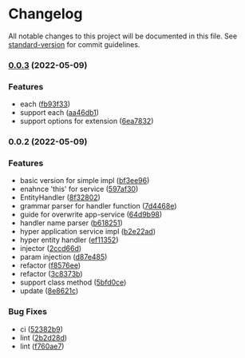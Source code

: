 # Changelog

All notable changes to this project will be documented in this file. See [standard-version](https://github.com/conventional-changelog/standard-version) for commit guidelines.

### [0.0.3](https://github.com/Soontao/cds-hyper-app-service/compare/v0.0.2...v0.0.3) (2022-05-09)


### Features

* each ([fb93f33](https://github.com/Soontao/cds-hyper-app-service/commit/fb93f33bcaf54e2e0b839f4df09f8c41a8215384))
* support each ([aa46db1](https://github.com/Soontao/cds-hyper-app-service/commit/aa46db199b760e86c1d0d85f32215f52b42edaff))
* support options for extension ([6ea7832](https://github.com/Soontao/cds-hyper-app-service/commit/6ea783279f3585c269c1e654914cf4e43f4075de))

### 0.0.2 (2022-05-09)


### Features

* basic version for simple impl ([bf3ee96](https://github.com/Soontao/cds-hyper-app-service/commit/bf3ee96e0f4510b5bd486e410ef6897f1a1e6e66))
* enahnce 'this' for service ([597af30](https://github.com/Soontao/cds-hyper-app-service/commit/597af304ec430a6a5c68cc0276718c0d0b7d5891))
* EntityHandler ([8f32802](https://github.com/Soontao/cds-hyper-app-service/commit/8f328020718f069a40a52214e3d6c2d260e06f1a))
* grammar parser for handler function ([7d4468e](https://github.com/Soontao/cds-hyper-app-service/commit/7d4468e1a2867419c5a46030d5c7fd80a0489ee4))
* guide for overwrite app-service ([64d9b98](https://github.com/Soontao/cds-hyper-app-service/commit/64d9b988ae74eb2e47f11794c9005381c6fb4471))
* handler name parser ([b618251](https://github.com/Soontao/cds-hyper-app-service/commit/b6182510a690f77a87917e10eca220058ba3e8af))
* hyper application service impl ([b2e22ad](https://github.com/Soontao/cds-hyper-app-service/commit/b2e22ad85f607e18bbcee991d40faf6463a55ded))
* hyper entity handler ([ef11352](https://github.com/Soontao/cds-hyper-app-service/commit/ef113528c182161c99e5f3cc8ac6914917a0d186))
* injector ([2ccd66d](https://github.com/Soontao/cds-hyper-app-service/commit/2ccd66d373dad3abebbab9b5fa1fff224f8651da))
* param injection ([d87e485](https://github.com/Soontao/cds-hyper-app-service/commit/d87e485a2be94c9f3ddc51f5974e4aa62b47ebb0))
* refactor ([f8576ee](https://github.com/Soontao/cds-hyper-app-service/commit/f8576ee24b58470e16646a46fda7367fe4a6074b))
* refactor ([3c8373b](https://github.com/Soontao/cds-hyper-app-service/commit/3c8373b2694b595468e6bcbadd8c1f589bbec65e))
* support class method ([5bfd0ce](https://github.com/Soontao/cds-hyper-app-service/commit/5bfd0cec9665b7bca9baf1f917f6a771bae9601c))
* update ([8e8621c](https://github.com/Soontao/cds-hyper-app-service/commit/8e8621ceac843cc957d94adb11151cc75aa24e08))


### Bug Fixes

* ci ([52382b9](https://github.com/Soontao/cds-hyper-app-service/commit/52382b9b92a5a426ac68efce664415be38d5315a))
* lint ([2b2d28d](https://github.com/Soontao/cds-hyper-app-service/commit/2b2d28d7331266daf8e59b7c9e73e9c58afc55a7))
* lint ([f760ae7](https://github.com/Soontao/cds-hyper-app-service/commit/f760ae7c78d83f6fc8c019b397c0b3efb7bad0cf))
